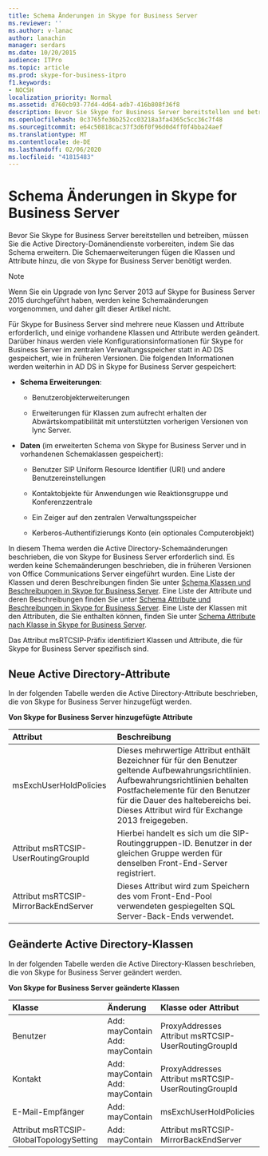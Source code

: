 ```yaml
---
title: Schema Änderungen in Skype for Business Server
ms.reviewer: ''
ms.author: v-lanac
author: lanachin
manager: serdars
ms.date: 10/20/2015
audience: ITPro
ms.topic: article
ms.prod: skype-for-business-itpro
f1.keywords:
- NOCSH
localization_priority: Normal
ms.assetid: d760cb93-77d4-4d64-adb7-416b808f36f8
description: Bevor Sie Skype for Business Server bereitstellen und betreiben, müssen Sie die Active Directory-Domänendienste vorbereiten, indem Sie das Schema erweitern. Die Schemaerweiterungen fügen die Klassen und Attribute hinzu, die von Skype for Business Server benötigt werden.
ms.openlocfilehash: 0c3765fe36b252cc03218a3fa4365c5cc36c7f48
ms.sourcegitcommit: e64c50818cac37f3d6f0f96d0d4ff0f4bba24aef
ms.translationtype: MT
ms.contentlocale: de-DE
ms.lasthandoff: 02/06/2020
ms.locfileid: "41815483"
---
```

# <a name="schema-changes-in-skype-for-business-server"></a>Schema Änderungen in Skype for Business Server
 
Bevor Sie Skype for Business Server bereitstellen und betreiben, müssen Sie die Active Directory-Domänendienste vorbereiten, indem Sie das Schema erweitern. Die Schemaerweiterungen fügen die Klassen und Attribute hinzu, die von Skype for Business Server benötigt werden.

> [!NOTE]
> Wenn Sie ein Upgrade von lync Server 2013 auf Skype for Business Server 2015 durchgeführt haben, werden keine Schemaänderungen vorgenommen, und daher gilt dieser Artikel nicht.
  
Für Skype for Business Server sind mehrere neue Klassen und Attribute erforderlich, und einige vorhandene Klassen und Attribute werden geändert. Darüber hinaus werden viele Konfigurationsinformationen für Skype for Business Server im zentralen Verwaltungsspeicher statt in AD DS gespeichert, wie in früheren Versionen. Die folgenden Informationen werden weiterhin in AD DS in Skype for Business Server gespeichert:
  
- **Schema Erweiterungen**:
    
  - Benutzerobjekterweiterungen
    
  - Erweiterungen für Klassen zum aufrecht erhalten der Abwärtskompatibilität mit unterstützten vorherigen Versionen von lync Server.
    
- **Daten** (im erweiterten Schema von Skype for Business Server und in vorhandenen Schemaklassen gespeichert):
    
  - Benutzer SIP Uniform Resource Identifier (URI) und andere Benutzereinstellungen
    
  - Kontaktobjekte für Anwendungen wie Reaktionsgruppe und Konferenzzentrale
    
  - Ein Zeiger auf den zentralen Verwaltungsspeicher
    
  - Kerberos-Authentifizierungs Konto (ein optionales Computerobjekt)
    
In diesem Thema werden die Active Directory-Schemaänderungen beschrieben, die von Skype for Business Server erforderlich sind. Es werden keine Schemaänderungen beschrieben, die in früheren Versionen von Office Communications Server eingeführt wurden. Eine Liste der Klassen und deren Beschreibungen finden Sie unter [Schema Klassen und Beschreibungen in Skype for Business Server](schema-classes-and-descriptions.md). Eine Liste der Attribute und deren Beschreibungen finden Sie unter [Schema Attribute und Beschreibungen in Skype for Business Server](schema-attributes-and-descriptions.md). Eine Liste der Klassen mit den Attributen, die Sie enthalten können, finden Sie unter [Schema Attribute nach Klasse in Skype for Business Server](schema-attributes-by-class.md).
  
Das Attribut msRTCSIP-Präfix identifiziert Klassen und Attribute, die für Skype for Business Server spezifisch sind.
  
## <a name="new-active-directory-attributes"></a>Neue Active Directory-Attribute

In der folgenden Tabelle werden die Active Directory-Attribute beschrieben, die von Skype for Business Server hinzugefügt werden.
  
**Von Skype for Business Server hinzugefügte Attribute**

|**Attribut**|**Beschreibung**|
|:-----|:-----|
|msExchUserHoldPolicies  <br/> |Dieses mehrwertige Attribut enthält Bezeichner für für den Benutzer geltende Aufbewahrungsrichtlinien. Aufbewahrungsrichtlinien behalten Postfachelemente für den Benutzer für die Dauer des haltebereichs bei. Dieses Attribut wird für Exchange 2013 freigegeben.  <br/> |
|Attribut msRTCSIP-UserRoutingGroupId  <br/> |Hierbei handelt es sich um die SIP-Routinggruppen-ID. Benutzer in der gleichen Gruppe werden für denselben Front-End-Server registriert.  <br/> |
|Attribut msRTCSIP-MirrorBackEndServer  <br/> |Dieses Attribut wird zum Speichern des vom Front-End-Pool verwendeten gespiegelten SQL Server-Back-Ends verwendet.  <br/> |
   
## <a name="modified-active-directory-classes"></a>Geänderte Active Directory-Klassen

In der folgenden Tabelle werden die Active Directory-Klassen beschrieben, die von Skype for Business Server geändert werden.
  
**Von Skype for Business Server geänderte Klassen**

|**Klasse**|**Änderung**|**Klasse oder Attribut**|
|:-----|:-----|:-----|
|Benutzer  <br/> |Add: mayContain  <br/> Add: mayContain  <br/> |ProxyAddresses  <br/> Attribut msRTCSIP-UserRoutingGroupId  <br/> |
|Kontakt  <br/> |Add: mayContain  <br/> Add: mayContain  <br/> |ProxyAddresses  <br/> Attribut msRTCSIP-UserRoutingGroupId  <br/> |
|E-Mail-Empfänger  <br/> |Add: mayContain  <br/> |msExchUserHoldPolicies  <br/> |
|Attribut msRTCSIP-GlobalTopologySetting  <br/> |Add: mayContain  <br/> |Attribut msRTCSIP-MirrorBackEndServer  <br/> |
   

